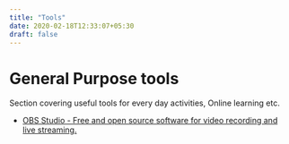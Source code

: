 ```yaml
---
title: "Tools"
date: 2020-02-18T12:33:07+05:30
draft: false
---
```


# General Purpose tools 

Section covering useful tools for every day activities, Online learning etc.

- [OBS Studio - Free and open source software for video recording and live streaming.](https://obsproject.com/)